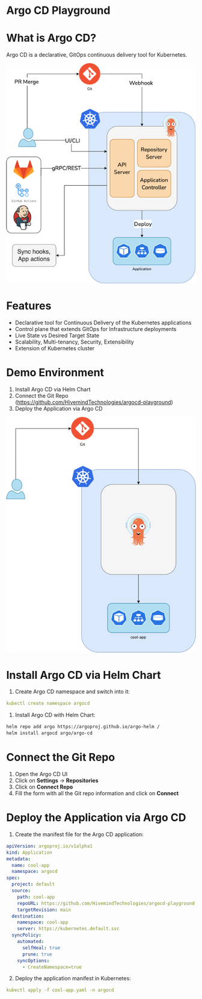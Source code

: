 # Argo CD Playground

# What is Argo CD?

Argo CD is a declarative, GitOps continuous delivery tool for Kubernetes.

![argo-cd-schema](readme_contents/argo-cd-schema.png)

# Features

- Declarative tool for Continuous Delivery of the Kubernetes applications
- Control plane that extends GitOps for Infrastructure deployments
- Live State vs Desired Target State
- Scalability, Multi-tenancy, Security, Extensibility
- Extension of Kubernetes cluster

# Demo Environment

1. Install Argo CD via Helm Chart
2. Connect the Git Repo (https://github.com/HivemindTechnologies/argocd-playground)
3. Deploy the Application via Argo CD

![demo-lab-schema](readme_contents/demo-lab-schema.png)

# Install Argo CD via Helm Chart

1. Create Argo CD namespace and switch into it:

```yaml
kubectl create namespace argocd
```

1. Install Argo CD with Helm Chart:

```bash
helm repo add argo https://argoproj.github.io/argo-helm /
helm install argocd argo/argo-cd
```

# Connect the Git Repo

1. Open the Argo CD UI
2. Click on **Settings** → **Repositories**
3. Click on **Connect Repo** 
4. Fill the form with all the Git repo information and click on **Connect**

# Deploy the Application via Argo CD

1. Create the manifest file for the Argo CD application:

```yaml
apiVersion: argoproj.io/v1alpha1
kind: Application
metadata:
  name: cool-app
  namespace: argocd
spec:
  project: default
  source:
    path: cool-app
    repoURL: https://github.com/HivemindTechnologies/argocd-playground.git
    targetRevision: main
  destination:
    namespace: cool-app
    server: https://kubernetes.default.svc
  syncPolicy:
    automated:
      selfHeal: true
      prune: true
    syncOptions:
      - CreateNamespace=true
```

2. Deploy the application manifest in Kubernetes:

```yaml
kubectl apply -f cool-app.yaml -n argocd
```
